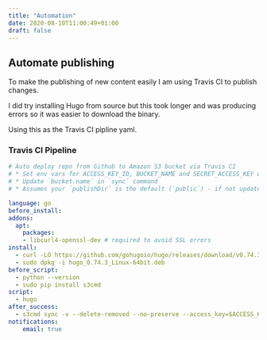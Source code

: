 ```yaml
---
title: "Automation"
date: 2020-08-10T11:00:49+01:00
draft: false
---
```


## Automate publishing

To make the publishing of new content easily I am using Travis CI to publish changes.

I did try installing Hugo from source but this took longer and was producing errors so it was easier to download the binary.

Using this as the Travis CI pipline yaml.

### Travis CI Pipeline

```yaml
# Auto deploy repo from Github to Amazon S3 bucket via Travis CI
# * Set env vars for ACCESS_KEY_ID, BUCKET_NAME and SECRET_ACCESS_KEY on Travis
# * Update `bucket.name` in `sync` command
# * Assumes your `publishDir` is the default (`public`) - if not update `sync` command

language: go
before_install:
addons:
  apt:
    packages:
    - libcurl4-openssl-dev # required to avoid SSL errors
install:
  - curl -LO https://github.com/gohugoio/hugo/releases/download/v0.74.3/hugo_0.74.3_Linux-64bit.deb
  - sudo dpkg -i hugo_0.74.3_Linux-64bit.deb
before_script:
  - python --version
  - sudo pip install s3cmd
script:
  - hugo
after_success:
  - s3cmd sync -v --delete-removed --no-preserve --access_key=$ACCESS_KEY_ID --secret_key=$SECRET_ACCESS_KEY -r public/ s3://$BUCKET_NAME
notifications:
    email: true
```

